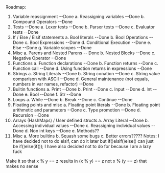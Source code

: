 Roadmap:
1. Variable reassignment --Done
    a. Reassigning variables --Done
    b. Compound Operators --Done
2. Tests --Done
    a. Lexer tests --Done
    b. Parser tests --Done
    c. Evaluator tests --Done
3. If / Else / Elsif statements
    a. Bool literals --Done
    b. Bool Operations --Done
    c. Bool Expressions --Done
    d. Conditional Execution --Done
    e. Else --Done
    g. Variable scopes --Done
4. Misc
    a. Parens and Nested Parens -- Done
    b. Nested Blocks --Done
    c. Negative Operator --Done
5. Functions
    a. Function declarations --Done
    b. Function returns --Done
    c. Function call --Done
    d. Using function returns in expressions --Done
6. Strings
    a. String Literals --Done
    b. String conation --Done
    c. String value comparison with ASCII  --Done
    d. General maintenance (not equals, numbers in var names, refactor) --Done
7. Builtin functions
    a. Print --Done
    b. Print --Done
    c. Input --Done
    d. Int --Done
    e. Bool --Done
    f. Str --Done
8. Loops
    a. While --Done
    b. Break --Done
    c. Continue --Done
9. Floating points and misc
    a. Floating point literals --Done
    b. Floating point arithmetic and parameters --Done
    c. Type promotion --Done
    d. Recursion --Done
10. Arrays (HashMaps) / User defined structs
    a. Array Literal  --Done
    b. Accessing individual values --Done
    c. Reassigning individual values --Done
    d. Non int keys --Done
    e. Methods??
11. Misc
    a. More builtins
    b. Squash some bugs
    c. Better errors?????
Notes:
I have decided not to do elsif, can do it later but if()elsif()else() can just be if()else(if());
I have also decided not to do for because I am a lazy fuck

Make it so that x % y == z results in (x % y) == z not x % (y == z) that makes no sense